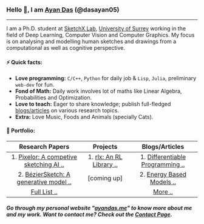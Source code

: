 ### Hello 👋, I am [Ayan Das](https://ayandas.me) (@dasayan05)

------

I am a Ph.D. student at [SketchX Lab](http://sketchx.ai/), [University of Surrey](http://surrey.ac.uk/) working in the field of Deep Learning, Computer Vision and Computer Graphics. My focus is on analysing and modelling human sketches and drawings from a computational as well as cognitive perspective.

#### ⚡️ Quick facts:

- **Love programming:** `C/C++`, `Python` for daily job & `Lisp`, `Julia`, preliminary `web-dev` for fun.
- **Fond of Math:** Daily work involves lot of maths like Linear Algebra, Probabilities and Optimization.
- **Love to teach:** Eager to share knowledge; publish full-fledged [blogs/articles](https://ayandas.me/blogs.html) on various research topics.
- **Extra:** Love Music, Foods and Animals (specially Cats).

#### 📝 Portfolio:

|                     **Research Papers**                      |                         **Projects**                         |                      **Blogs/Articles**                      |
| :----------------------------------------------------------: | :----------------------------------------------------------: | :----------------------------------------------------------: |
| 1. [Pixelor: A competive sketching AI ..](https://ayandas.me/pubs/2020/07/30/pub-8.html) | 1. [rlx: An RL Library ..](https://github.com/dasayan05/rlx) | 1. [Differentiable Programming ..](https://ayandas.me/blog-tut/2020/09/08/differentiable-programming.html) |
| 2. [BézierSketch: A generative model ..](https://ayandas.me/pubs/2020/05/22/pub-7.html) |                         [coming up]                          | 2. [Energy Based Models ..](https://ayandas.me/blog-tut/2020/08/13/energy-based-models-one.html) |
|         [Full List ..](https://ayandas.me/pubs.html)         |                                                              |           [More ..](https://ayandas.me/blogs.html)           |

##### Go through my personal website "[ayandas.me](https://ayandas.me/)" to know more about me and my work. Want to contact me? Check out the [Contact Page](https://ayandas.me/contact.html).